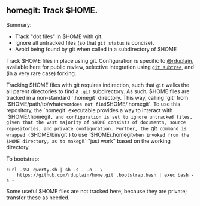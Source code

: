 homegit: Track $HOME.
---------------------

Summary:

* Track "dot files" in $HOME with git.
* Ignore all untracked files (so that `git status` is concise).
* Avoid being found by git when called in a subdirectory of $HOME

Track $HOME files in place using git. Configuration is specific to
[@rduplain](https://github.com/rduplain), available here for public review,
selective integration using [`git subtree`][git subtree], and (in a very rare
case) forking.

[git subtree]: https://git-scm.com/book/en/v1/Git-Tools-Subtree-Merging

Tracking $HOME files with git requires indirection, such that `git` walks the
all parent directories to find a `.git` subdirectory. As such, $HOME files are
tracked in a non-standard `.homegit` directory. This way, calling `git` from
`$HOME/path/to/whatever` does not find `$HOME/.homegit`. To use this
repository, the `homegit` executable provides a way to interact with
`$HOME/.homegit`, and configuration is set to ignore untracked files, given
that the vast majority of $HOME consists of documents, source repositories, and
private configuration. Further, the `git` command is wrapped (`$HOME/bin/git`)
to use `$HOME/.homegit` when invoked from the $HOME directory, as to make `git`
"just work" based on the working directory.

To bootstrap:

    curl -sSL qwerty.sh | sh -s - -o - \
        https://github.com/rduplain/home.git .bootstrap.bash | exec bash -s -

Some useful $HOME files are not tracked here, because they are private;
transfer these as needed.
